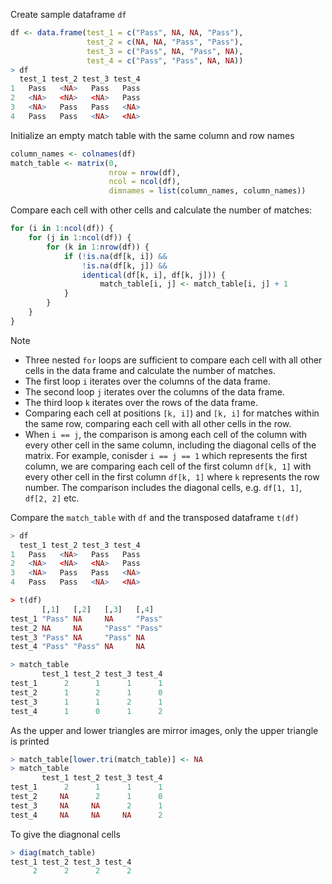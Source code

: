 Create sample dataframe `df`

```R
df <- data.frame(test_1 = c("Pass", NA, NA, "Pass"),
                 test_2 = c(NA, NA, "Pass", "Pass"),
                 test_3 = c("Pass", NA, "Pass", NA),
                 test_4 = c("Pass", "Pass", NA, NA))
> df
  test_1 test_2 test_3 test_4
1   Pass   <NA>   Pass   Pass
2   <NA>   <NA>   <NA>   Pass
3   <NA>   Pass   Pass   <NA>
4   Pass   Pass   <NA>   <NA>
```

Initialize an empty match table with the same column and row names
```R
column_names <- colnames(df)
match_table <- matrix(0,
                      nrow = nrow(df),
                      ncol = ncol(df),
                      dimnames = list(column_names, column_names))
```

Compare each cell with other cells and calculate the number of matches:
```R
for (i in 1:ncol(df)) {
    for (j in 1:ncol(df)) {
        for (k in 1:nrow(df)) {
            if (!is.na(df[k, i]) && 
                !is.na(df[k, j]) &&
                identical(df[k, i], df[k, j])) {
                    match_table[i, j] <- match_table[i, j] + 1
            }
        }
    }
}
```
Note
- Three nested `for` loops are sufficient to compare each cell with all other cells in the data frame and calculate the number of matches.
- The first loop `i` iterates over the columns of the data frame.
- The second loop `j` iterates over the columns of the data frame.
- The third loop `k` iterates over the rows of the data frame.
- Comparing each cell at positions `[k, i]`) and `[k, i]` for matches within the same row, comparing each cell with all other cells in the row.
- When `i == j`, the comparison is among each cell of the column with every other cell in the same column, including the diagonal cells of the matrix. For example, conisder `i == j == 1` which represents the first column, we are comparing each cell of the first column `df[k, 1]` with every other cell in the first column `df[k, 1]` where `k` represents the row number. The comparison includes the diagonal cells, e.g. `df[1, 1]`, `df[2, 2]` etc.

Compare the `match_table` with `df` and the transposed dataframe `t(df)`
```R
> df
  test_1 test_2 test_3 test_4
1   Pass   <NA>   Pass   Pass
2   <NA>   <NA>   <NA>   Pass
3   <NA>   Pass   Pass   <NA>
4   Pass   Pass   <NA>   <NA>

> t(df)
       [,1]   [,2]   [,3]   [,4]  
test_1 "Pass" NA     NA     "Pass"
test_2 NA     NA     "Pass" "Pass"
test_3 "Pass" NA     "Pass" NA    
test_4 "Pass" "Pass" NA     NA 

> match_table
       test_1 test_2 test_3 test_4
test_1      2      1      1      1
test_2      1      2      1      0
test_3      1      1      2      1
test_4      1      0      1      2
```
 
As the upper and lower triangles are mirror images, only the upper triangle is printed
```R
> match_table[lower.tri(match_table)] <- NA
> match_table
       test_1 test_2 test_3 test_4
test_1      2      1      1      1
test_2     NA      2      1      0
test_3     NA     NA      2      1
test_4     NA     NA     NA      2
```

To give the diagnonal cells
```R
> diag(match_table)
test_1 test_2 test_3 test_4 
     2      2      2      2 
```
